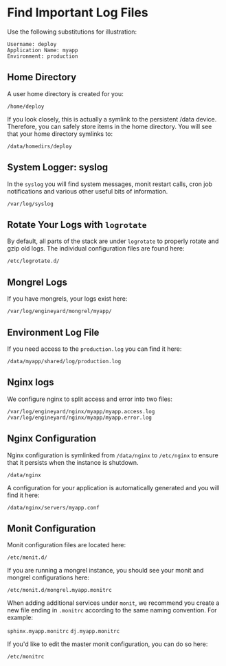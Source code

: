 # Find Important Log Files

Use the following substitutions for illustration:

    Username: deploy
    Application Name: myapp
    Environment: production

## Home Directory

A user home directory is created for you:

  `/home/deploy`

If you look closely, this is actually a symlink to the persistent /data device. Therefore, you can safely store items in the home directory. You will see that your home directory symlinks to:

  `/data/homedirs/deploy`

## System Logger: syslog

In the `syslog` you will find system messages, monit restart calls, cron job notifications and various other useful bits of information.

  `/var/log/syslog`

## Rotate Your Logs with `logrotate`

By default, all parts of the stack are under `logrotate` to properly rotate and gzip old logs. The individual configuration files are found here:

  `/etc/logrotate.d/`

## Mongrel Logs

If you have mongrels, your logs exist here: 

  `/var/log/engineyard/mongrel/myapp/`

## Environment Log File

If you need access to the `production.log` you can find it here:

  `/data/myapp/shared/log/production.log`

## Nginx logs

We configure nginx to split access and error into two files:

  `/var/log/engineyard/nginx/myapp/myapp.access.log`
  `/var/log/engineyard/nginx/myapp/myapp.error.log`

## Nginx Configuration

Nginx configuration is symlinked from `/data/nginx` to `/etc/nginx` to ensure that it persists when the instance is shutdown.

  `/data/nginx`

A configuration for your application is automatically generated and you will find it here:

  `/data/nginx/servers/myapp.conf`

## Monit Configuration

Monit configuration files are located here:

  `/etc/monit.d/`

If you are running a mongrel instance, you should see your monit and mongrel configurations here:

  `/etc/monit.d/mongrel.myapp.monitrc`

When adding additional services under `monit`, we recommend you create a new file ending in `.monitrc` according to the same naming convention.  For example:

  `sphinx.myapp.monitrc`
  `dj.myapp.monitrc`

If you'd like to edit the master monit configuration, you can do so here:

  `/etc/monitrc`